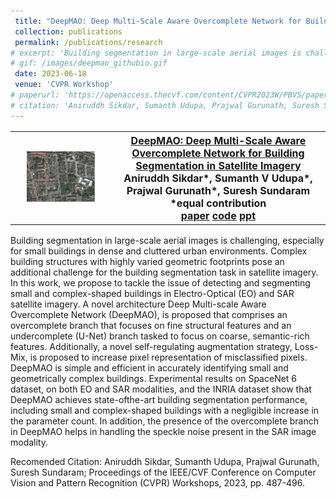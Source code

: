 ```yaml
---
 title: "DeepMAO: Deep Multi-Scale Aware Overcomplete Network for Building Segmentation in Satellite Imagery"
 collection: publications
 permalink: /publications/research
# excerpt: 'Building segmentation in large-scale aerial images is challenging, especially for small buildings in dense and cluttered urban environments. Complex building structures with highly varied geometric footprints pose an additional challenge for the building segmentation task in satellite imagery. In this work, we propose to tackle the issue of detecting and segmenting small and complex-shaped buildings in Electro-Optical (EO) and SAR satellite imagery. A novel architecture Deep Multi-scale Aware Overcomplete Network (DeepMAO), is proposed that comprises an overcomplete branch that focuses on fine structural features and an undercomplete (U-Net) branch tasked to focus on coarse, semantic-rich features. Additionally, a novel self-regulating augmentation strategy, Loss-Mix, is proposed to increase pixel representation of misclassified pixels. DeepMAO is simple and efficient in accurately identifying small and geometrically complex buildings. Experimental results on SpaceNet 6 dataset, on both EO and SAR modalities, and the INRIA dataset show that DeepMAO achieves state-ofthe-art building segmentation performance, including small and complex-shaped buildings with a negligible increase in the parameter count. In addition, the presence of the overcomplete branch in DeepMAO helps in handling the speckle noise present in the SAR image modality.'
# gif: /images/deepmao_githubio.gif
 date: 2023-06-18
 venue: 'CVPR Workshop'
# paperurl: 'https://openaccess.thecvf.com/content/CVPR2023W/PBVS/papers Sikdar_DeepMAO_Deep_Multi-Scale_Aware_Overcomplete_Network_for_Building_Segmentation_in_CVPRW_2023_paper.pdf'
# citation: 'Aniruddh Sikdar, Sumanth Udupa, Prajwal Gurunath, Suresh Sundaram; Proceedings of the IEEE/CVF Conference on Computer Vision and Pattern Recognition (CVPR) Workshops, 2023, pp. 487-496.'
---
```

<table style="border-collapse: collapse; border: none; font-size:16px">
<tr style="border: none;">
<th style="border: none;"><img src="/images/deepmao_githubio.gif" width="75%" height="75%"/></th>
<th style="border: none; "><a href="https://openaccess.thecvf.com/content/CVPR2023W/PBVS/html/Sikdar_DeepMAO_Deep_Multi-Scale_Aware_Overcomplete_Network_for_Building_Segmentation_in_CVPRW_2023_paper.html">DeepMAO: Deep Multi-Scale Aware Overcomplete Network for Building Segmentation in Satellite Imagery</a><br>
Aniruddh Sikdar*, Sumanth V Udupa*, Prajwal Gurunath*, Suresh Sundaram<br>
*equal contribution<br>
<a href="https://openaccess.thecvf.com/content/CVPR2023W/PBVS/html/Sikdar_DeepMAO_Deep_Multi-Scale_Aware_Overcomplete_Network_for_Building_Segmentation_in_CVPRW_2023_paper.html">paper</a>    <a href="https://github.com/Sumanth181099/DeepMAO">code</a>    <a href="https://docs.google.com/presentation/d/1m0ksGUATUTi8x-keNbh-1l1y2QLAkkMM/edit?usp=sharing&ouid=104963490925330429223&rtpof=true&sd=true">ppt</a><br>

</th>
</tr>
</table>

Building segmentation in large-scale aerial images is challenging, especially for small buildings in dense and cluttered urban environments. Complex building structures with highly varied geometric footprints pose an additional challenge for the building segmentation task in satellite imagery. In this work, we propose to tackle the issue of detecting and segmenting small and complex-shaped buildings in Electro-Optical (EO) and SAR satellite imagery. A novel architecture Deep Multi-scale Aware Overcomplete Network (DeepMAO), is proposed that comprises an overcomplete branch that focuses on fine structural features and an undercomplete (U-Net) branch tasked to focus on coarse, semantic-rich features. Additionally, a novel self-regulating augmentation strategy, Loss-Mix, is proposed to increase pixel representation of misclassified pixels. DeepMAO is simple and efficient in accurately identifying small and geometrically complex buildings. Experimental results on SpaceNet 6 dataset, on both EO and SAR modalities, and the INRIA dataset show that DeepMAO achieves state-ofthe-art building segmentation performance, including small and complex-shaped buildings with a negligible increase in the parameter count. In addition, the presence of the overcomplete branch in DeepMAO helps in handling the speckle noise present in the SAR image modality.<br>

Recomended Citation: Aniruddh Sikdar, Sumanth Udupa, Prajwal Gurunath, Suresh Sundaram; Proceedings of the IEEE/CVF Conference on Computer Vision and Pattern Recognition (CVPR) Workshops, 2023, pp. 487-496.
